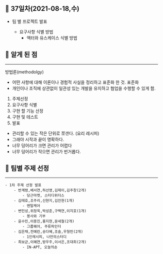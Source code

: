 ## 📌 37일차(2021-08-18,수)

- 팀 별 프로젝트 발표

  - 요구사항 식별 방법
    - 액터와 유스케이스 식별 방법

## 📌 알게 된 점

---

방법론(methodolgy)

- 어떤 사항에 대해 이론이나 경험적 사실을 정리하고 표준화 한 것.
  표준화
- 개인이나 조직에 상관없이 일관성 있는 개발을 유지하고 협업을 수행할 수 있게 함.

1. 주제선정
2. 요구사항 식별
3. 구현 할 기능 선정
4. 구현 및 테스트
5. 발표

- 관리할 수 있는 작은 단위로 쪼갠다. (요리 레시피)
- 그래야 시작과 끝이 명확하다.
- 너무 덩어리가 크면 관리가 어렵다
- 너무 덩어리가 작으면 관리가 번거롭다.

## 📌 팀별 주제 선정

---

    - 1차 주제 선정 발표
    	- 반계령,배서연,하선영,김제이,김주창(2개)
    		- 당근마켓, 스터디위더스
    	- 김태호,조주리,신현지,김진현(1개)
    		- 멘탈케어
    	- 변민성,위정욱,박성준,구백연,이지호(1개)
    		- 봉사와 기부
    	- 윤수민,이용진,홍지현,문세철(2개)
    		- 그룹웨어, 주류파인더
    	- 김은채,전예린,송다혜,조솔,우형민(2개)
    		- 1인레시피, 나만의스터디
    	- 최보균,이혜연,방우주,이서은,조대희(2개)
    		- IN-APT, 오늘의손
